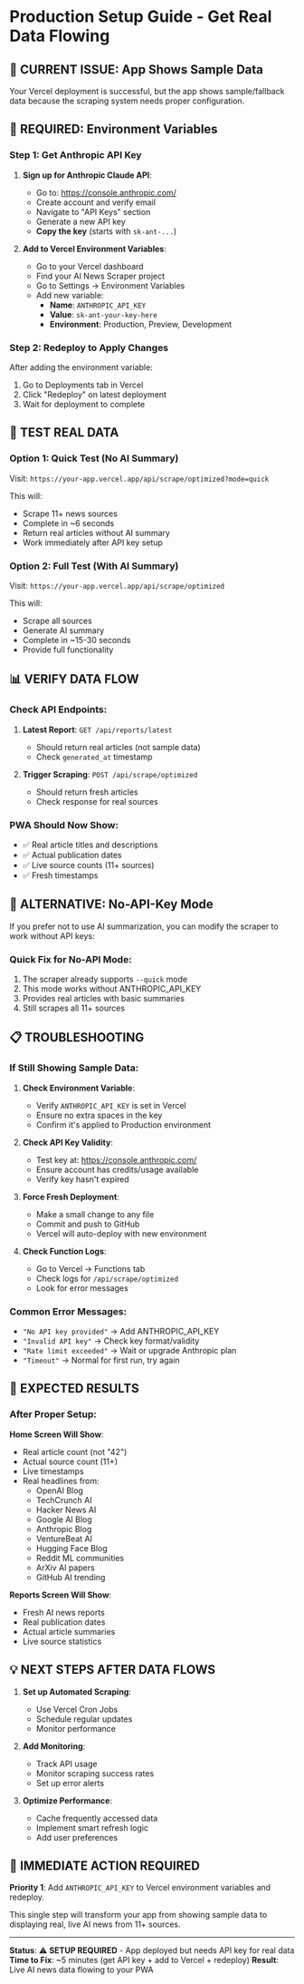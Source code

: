 # Production Setup Guide - Get Real Data Flowing

## 🚨 CURRENT ISSUE: App Shows Sample Data

Your Vercel deployment is successful, but the app shows sample/fallback data because the scraping system needs proper configuration.

## 🔑 REQUIRED: Environment Variables

### **Step 1: Get Anthropic API Key**

1. **Sign up for Anthropic Claude API**:
   - Go to: https://console.anthropic.com/
   - Create account and verify email
   - Navigate to "API Keys" section
   - Generate a new API key
   - **Copy the key** (starts with `sk-ant-...`)

2. **Add to Vercel Environment Variables**:
   - Go to your Vercel dashboard
   - Find your AI News Scraper project
   - Go to Settings → Environment Variables
   - Add new variable:
     - **Name**: `ANTHROPIC_API_KEY`
     - **Value**: `sk-ant-your-key-here`
     - **Environment**: Production, Preview, Development

### **Step 2: Redeploy to Apply Changes**

After adding the environment variable:
1. Go to Deployments tab in Vercel
2. Click "Redeploy" on latest deployment
3. Wait for deployment to complete

## 🧪 TEST REAL DATA

### **Option 1: Quick Test (No AI Summary)**
Visit: `https://your-app.vercel.app/api/scrape/optimized?mode=quick`

This will:
- Scrape 11+ news sources
- Complete in ~6 seconds
- Return real articles without AI summary
- Work immediately after API key setup

### **Option 2: Full Test (With AI Summary)**
Visit: `https://your-app.vercel.app/api/scrape/optimized`

This will:
- Scrape all sources
- Generate AI summary
- Complete in ~15-30 seconds
- Provide full functionality

## 📊 VERIFY DATA FLOW

### **Check API Endpoints**:

1. **Latest Report**: `GET /api/reports/latest`
   - Should return real articles (not sample data)
   - Check `generated_at` timestamp

2. **Trigger Scraping**: `POST /api/scrape/optimized`
   - Should return fresh articles
   - Check response for real sources

### **PWA Should Now Show**:
- ✅ Real article titles and descriptions
- ✅ Actual publication dates
- ✅ Live source counts (11+ sources)
- ✅ Fresh timestamps

## 🔧 ALTERNATIVE: No-API-Key Mode

If you prefer not to use AI summarization, you can modify the scraper to work without API keys:

### **Quick Fix for No-API Mode**:

1. The scraper already supports `--quick` mode
2. This mode works without ANTHROPIC_API_KEY
3. Provides real articles with basic summaries
4. Still scrapes all 11+ sources

## 📋 TROUBLESHOOTING

### **If Still Showing Sample Data**:

1. **Check Environment Variable**:
   - Verify `ANTHROPIC_API_KEY` is set in Vercel
   - Ensure no extra spaces in the key
   - Confirm it's applied to Production environment

2. **Check API Key Validity**:
   - Test key at: https://console.anthropic.com/
   - Ensure account has credits/usage available
   - Verify key hasn't expired

3. **Force Fresh Deployment**:
   - Make a small change to any file
   - Commit and push to GitHub
   - Vercel will auto-deploy with new environment

4. **Check Function Logs**:
   - Go to Vercel → Functions tab
   - Check logs for `/api/scrape/optimized`
   - Look for error messages

### **Common Error Messages**:

- `"No API key provided"` → Add ANTHROPIC_API_KEY
- `"Invalid API key"` → Check key format/validity
- `"Rate limit exceeded"` → Wait or upgrade Anthropic plan
- `"Timeout"` → Normal for first run, try again

## 🚀 EXPECTED RESULTS

### **After Proper Setup**:

**Home Screen Will Show**:
- Real article count (not "42")
- Actual source count (11+)
- Live timestamps
- Real headlines from:
  - OpenAI Blog
  - TechCrunch AI
  - Hacker News AI
  - Google AI Blog
  - Anthropic Blog
  - VentureBeat AI
  - Hugging Face Blog
  - Reddit ML communities
  - ArXiv AI papers
  - GitHub AI trending

**Reports Screen Will Show**:
- Fresh AI news reports
- Real publication dates
- Actual article summaries
- Live source statistics

## 💡 NEXT STEPS AFTER DATA FLOWS

1. **Set up Automated Scraping**:
   - Use Vercel Cron Jobs
   - Schedule regular updates
   - Monitor performance

2. **Add Monitoring**:
   - Track API usage
   - Monitor scraping success rates
   - Set up error alerts

3. **Optimize Performance**:
   - Cache frequently accessed data
   - Implement smart refresh logic
   - Add user preferences

## 🎯 IMMEDIATE ACTION REQUIRED

**Priority 1**: Add `ANTHROPIC_API_KEY` to Vercel environment variables and redeploy.

This single step will transform your app from showing sample data to displaying real, live AI news from 11+ sources.

---

**Status**: ⚠️ **SETUP REQUIRED** - App deployed but needs API key for real data
**Time to Fix**: ~5 minutes (get API key + add to Vercel + redeploy)
**Result**: Live AI news data flowing to your PWA
